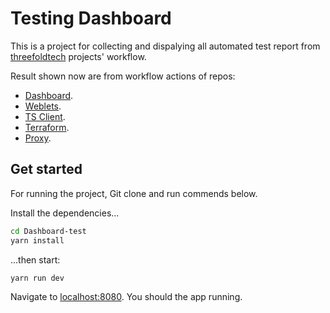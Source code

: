# Testing Dashboard

This is a project for collecting and dispalying all automated test report from [threefoldtech](https://github.com/threefoldtech) projects' workflow.

Result shown now are from workflow actions of repos:

- [Dashboard](https://github.com/threefoldtech/tfgrid_dashboard).
- [Weblets](https://github.com/threefoldtech/grid_weblets).
- [TS Client](https://github.com/threefoldtech/grid3_client_ts).
- [Terraform](https://github.com/threefoldtech/terraform-provider-grid).
- [Proxy](https://github.com/threefoldtech/tfgridclient_proxy).

## Get started

For running the project, Git clone and run commends below.



Install the dependencies...

```bash
cd Dashboard-test
yarn install
```

...then start:

```bash
yarn run dev
```

Navigate to [localhost:8080](http://localhost:8080). You should the app running.